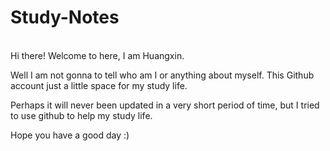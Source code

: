# Study-Notes
<br>
Hi there! Welcome to here, I am Huangxin.

Well I am not gonna to tell who am I or anything about myself. This Github account just a little space for my study life.

Perhaps it will never been updated in a very short period of time, but I tried to use github to help my study life.

Hope you have a good day :)
